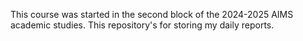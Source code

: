This course was started in the second block of the 2024-2025 AIMS academic studies.
This repository's for storing my daily reports.
